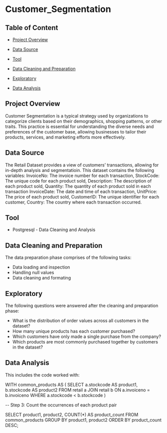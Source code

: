 # Customer_Segmentation

## Table of Content

- [Project Overview](#project-overview)

- [Data Source](#data-source)

- [Tool](#tool)

- [Data Cleaning and Preparation](#Data-Cleaning-Preparation)

- [Exploratory](#Exploratory)

- [Data Analysis](#Data-Analysis)


## Project Overview
Customer Segmentation is a typical strategy used by organizations to categorize clients based on their demographics, shopping patterns, or other traits. This practice is essential for understanding the diverse needs and preferences of the customer base, allowing businesses to tailor their products, services, and marketing efforts more effectively.


## Data Source
The Retail Dataset provides a view of customers’ transactions, allowing for in-depth analysis and segmentatioin. This dataset contains the following variables: InvoiceNo: The invoice number for each transaction, StockCode: The unique code for each product sold, Description: The description of each product sold, Quantity: The quantity of each product sold in each transaction InvoiceDate: The date and time of each transaction, UnitPrice: The price of each product sold, CustomerID: The unique identifier for each customer, Country: The country where each transaction occurred.


## Tool
- Postgresql - Data Cleaning and Analysis


## Data Cleaning and Preparation
The data preparation phase comprises of the following tasks:

- Data loading and inspection
- Handling null values
- Data cleaning and formating


## Exploratory

The following questions were answered after the cleaning and preparation phase:
- What is the distribution of order values across all customers in the dataset?
- How many unique products has each customer purchased?
- Which customers have only made a single purchase from the company?
- Which products are most commonly purchased together by customers in the
dataset?


## Data Analysis
This includes the code worked with:

WITH common_products AS (
    SELECT 
        a.stockcode AS product1,
        b.stockcode AS product2
    FROM 
        retail a
    JOIN 
        retail b 
    ON 
        a.invoiceno = b.invoiceno
    WHERE 
        a.stockcode < b.stockcode
)

-- Step 3: Count the occurrences of each product pair
	
SELECT 
    product1, 
    product2, 
    COUNT(*) AS product_count
FROM 
    common_products
GROUP BY 
    product1, 
    product2
ORDER BY 
	 product_count DESC;

